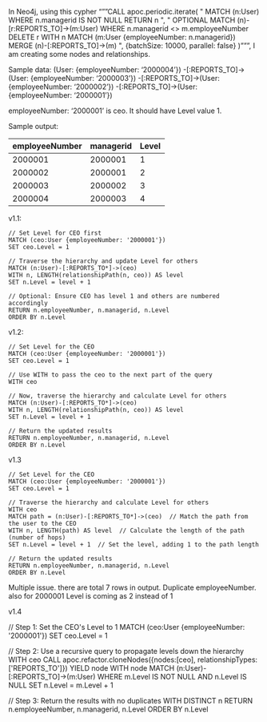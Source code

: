 In Neo4j, using this cypher “””CALL apoc.periodic.iterate( " MATCH (n:User) WHERE n.managerid IS NOT NULL RETURN n ", " OPTIONAL MATCH (n)-[r:REPORTS_TO]->(m:User) WHERE n.managerid <> m.employeeNumber DELETE r WITH n MATCH (m:User {employeeNumber: n.managerid}) MERGE (n)-[:REPORTS_TO]->(m) ", {batchSize: 10000, parallel: false} )”””, I am creating some nodes and relationships.


Sample data:
(User: {employeeNumber: ‘2000004’}) -[:REPORTS_TO]->(User: {employeeNumber: ‘2000003’}) -[:REPORTS_TO]->(User: {employeeNumber: ‘2000002’}) -[:REPORTS_TO]->(User: {employeeNumber: ‘2000001’}) 

employeeNumber: ‘2000001’ is ceo. It should have Level value 1.

Sample output:

| employeeNumber | managerid | Level |
|----------------|-----------|-------|
| 2000001        | 2000001   | 1     |
| 2000002        | 2000001   | 2     |
| 2000003        | 2000002   | 3     |
| 2000004        | 2000003   | 4     |

v1.1:

    // Set Level for CEO first
    MATCH (ceo:User {employeeNumber: '2000001'})
    SET ceo.Level = 1

    // Traverse the hierarchy and update Level for others
    MATCH (n:User)-[:REPORTS_TO*]->(ceo)
    WITH n, LENGTH(relationshipPath(n, ceo)) AS level
    SET n.Level = level + 1

    // Optional: Ensure CEO has level 1 and others are numbered accordingly
    RETURN n.employeeNumber, n.managerid, n.Level
    ORDER BY n.Level

v1.2: 

    // Set Level for the CEO
    MATCH (ceo:User {employeeNumber: '2000001'})
    SET ceo.Level = 1

    // Use WITH to pass the ceo to the next part of the query
    WITH ceo

    // Now, traverse the hierarchy and calculate Level for others
    MATCH (n:User)-[:REPORTS_TO*]->(ceo)
    WITH n, LENGTH(relationshipPath(n, ceo)) AS level
    SET n.Level = level + 1

    // Return the updated results
    RETURN n.employeeNumber, n.managerid, n.Level
    ORDER BY n.Level

v1.3

    // Set Level for the CEO
    MATCH (ceo:User {employeeNumber: '2000001'})
    SET ceo.Level = 1

    // Traverse the hierarchy and calculate Level for others
    WITH ceo
    MATCH path = (n:User)-[:REPORTS_TO*]->(ceo)  // Match the path from the user to the CEO
    WITH n, LENGTH(path) AS level  // Calculate the length of the path (number of hops)
    SET n.Level = level + 1  // Set the level, adding 1 to the path length

    // Return the updated results
    RETURN n.employeeNumber, n.managerid, n.Level
    ORDER BY n.Level

Multiple issue. there are total 7 rows in output. Duplicate employeeNumber. also for 2000001 Level is coming as 2 instead of 1

v1.4

// Step 1: Set the CEO's Level to 1
MATCH (ceo:User {employeeNumber: '2000001'})
SET ceo.Level = 1

// Step 2: Use a recursive query to propagate levels down the hierarchy
WITH ceo
CALL apoc.refactor.cloneNodes({nodes:[ceo], relationshipTypes:['REPORTS_TO']}) YIELD node
WITH node
MATCH (n:User)-[:REPORTS_TO]->(m:User)
WHERE m.Level IS NOT NULL AND n.Level IS NULL
SET n.Level = m.Level + 1

// Step 3: Return the results with no duplicates
WITH DISTINCT n
RETURN n.employeeNumber, n.managerid, n.Level
ORDER BY n.Level










